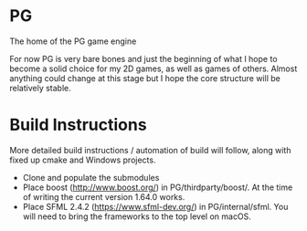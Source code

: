 # PG
The home of the PG game engine

For now PG is very bare bones and just the beginning of what I hope to become a solid choice for my 2D games, as well as games of others. Almost anything could change at this stage but I hope the core structure will be relatively stable.

# Build Instructions

More detailed build instructions / automation of build will follow, along with fixed up cmake and Windows projects.

- Clone and populate the submodules
- Place boost (http://www.boost.org/) in PG/thirdparty/boost/. At the time of writing the current version 1.64.0 works.
- Place SFML 2.4.2 (https://www.sfml-dev.org/) in PG/internal/sfml. You will need to bring the frameworks to the top level on macOS.
